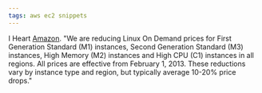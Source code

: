 ```yaml
---
tags: aws ec2 snippets
---
```


I Heart [Amazon](/wiki/Amazon). "We are reducing Linux On Demand prices for First Generation Standard (M1) instances, Second Generation Standard (M3) instances, High Memory (M2) instances and High CPU (C1) instances in all regions. All prices are effective from February 1, 2013. These reductions vary by instance type and region, but typically average 10-20% price drops."
